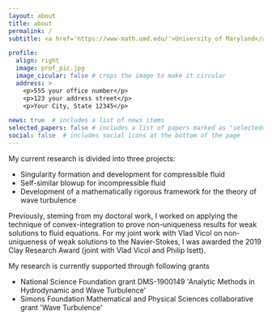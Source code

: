 ```yaml
---
layout: about
title: about
permalink: /
subtitle: <a href='https://www-math.umd.edu/'>University of Maryland</a>, Professor of Mathematics <br><br> <i>buckmaster </i><b>at</b><i> math <b> dot </b> princeton <b> dot </b> edu</i> 

profile:
  align: right
  image: prof_pic.jpg
  image_cicular: false # crops the image to make it circular
  address: >
    <p>555 your office number</p>
    <p>123 your address street</p>
    <p>Your City, State 12345</p>

news: true  # includes a list of news items
selected_papers: false # includes a list of papers marked as "selected={true}"
social: false  # includes social icons at the bottom of the page
---
```

My current research is divided into three projects:
<ul>
<li>Singularity formation and development for compressible fluid</li>
<li>Self-similar blowup for incompressible fluid</li>
<li>Development of a mathematically rigorous framework for the theory of wave turbulence</li>
</ul>
Previously, steming from my doctoral work, I worked on applying the technique of convex-integration to prove non-uniqueness results for weak solutions to fluid equations. For my joint work with Vlad Vicol on non-uniqueness of weak solutions to the Navier-Stokes, I was awarded the 2019 Clay Research Award (joint with Vlad Vicol and Philip Isett).

My research is currently supported through following grants
<ul>
<li>National Science Foundation grant DMS-1900149 'Analytic Methods in Hydrodynamic and Wave Turbulence'</li>
<li>Simons Foundation Mathematical and Physical Sciences collaborative grant 'Wave Turbulence'</li>
</ul>
